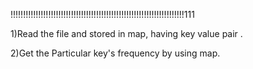 !!!!!!!!!!!!!!!!!!!!!!!!!!!!!!!!!!!!!!!!!!!!!!!!!!!!!!!!!!!!!!!!!!!!!111

1)Read the file and stored in map, having key value pair .

2)Get the Particular key's frequency by using map.

